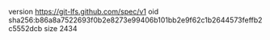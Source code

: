version https://git-lfs.github.com/spec/v1
oid sha256:b86a8a7522693f0b2e8273e99406b101bb2e9f62c1b2644573feffb2c5552dcb
size 2434

